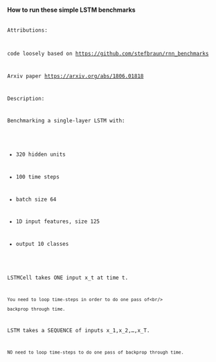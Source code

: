 #### How to run these simple LSTM benchmarks

<code>
Attributions:<br/>
    
code loosely based on https://github.com/stefbraun/rnn_benchmarks<br/>

Arxiv paper https://arxiv.org/abs/1806.01818<br/>

Description:<br/>

Benchmarking a single-layer LSTM with:<br/>

- 320 hidden units<br/>

- 100 time steps<br/>

- batch size 64<br/>
- 1D input features, size 125<br/>

- output 10 classes<br/>

LSTMCell takes ONE input x_t at time t.<br/>

    You need to loop time-steps in order to do one pass of<br/>
    
    backprop through time.
    
LSTM takes a SEQUENCE of inputs x_1,x_2,…,x_T.

    NO need to loop time-steps to do one pass of backprop through time.
    
  </code>
  
